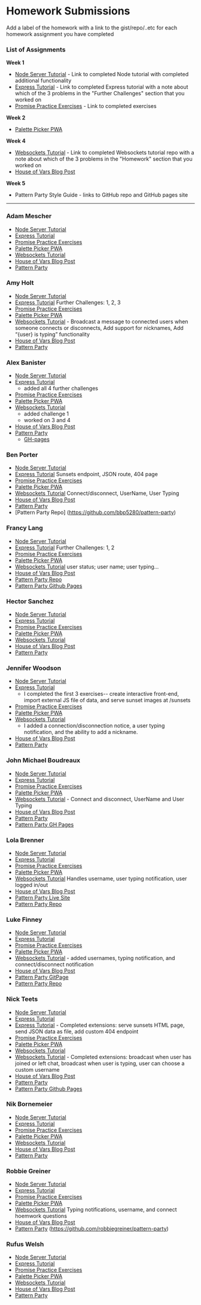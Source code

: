# Homework Submissions

Add a label of the homework with a link to the gist/repo/..etc for each homework assignment you have completed

### List of Assignments

**Week 1**

* [Node Server Tutorial](http://frontend.turing.io/lessons/module-4/node-prework.html) - Link to completed Node tutorial with completed additional functionality
* [Express Tutorial](https://medium.com/@jaeger.rob/introduction-to-nodes-express-js-db5617047150) - Link to completed Express tutorial with a note about which of the 3 problems in the "Further Challenges" section that you worked on
* [Promise Practice Exercises](https://gist.github.com/robbiejaeger/dc8f55c1f9462741090862f736b82cab) - Link to completed exercises

**Week 2**

* [Palette Picker PWA]()

**Week 4**

* [Websockets Tutorial](https://socket.io/get-started/chat/) - Link to completed Websockets tutorial repo with a note about which of the 3 problems in the "Homework" section that you worked on
* [House of Vars Blog Post]()

**Week 5**

* Pattern Party Style Guide - links to GitHub repo and GitHub pages site

---

### Adam Mescher

* [Node Server Tutorial](https://github.com/AdamMescher/introduction-to-node.js)
* [Express Tutorial](https://github.com/AdamMescher/intro-to-express-js)
* [Promise Practice Exercises](https://github.com/AdamMescher/promises-practice)
* [Palette Picker PWA]()
* [Websockets Tutorial]()
* [House of Vars Blog Post](https://medium.com/@admescher/the-journey-of-a-thousand-commas-begins-with-a-single-commit-8b170b7a48c0)
* [Pattern Party]()

### Amy Holt

* [Node Server Tutorial](https://gist.github.com/ameseee/76ee39985995218f68917604bef92999)
* [Express Tutorial](https://github.com/ameseee/m4-express-prework) Further Challenges: 1, 2, 3
* [Promise Practice Exercises](https://repl.it/@ameseee/m4-promises-prework)
* [Palette Picker PWA](https://holt-palette-picker.herokuapp.com/)
* [Websockets Tutorial](https://github.com/ameseee/socket-chat) - Broadcast a message to connected users when someone connects or disconnects, Add support for nicknames, Add “{user} is typing” functionality
* [House of Vars Blog Post](https://medium.com/@ameseholt/how-i-stumbled-upon-microservice-architecture-2051d136dc2d)
* [Pattern Party]()

### Alex Banister

* [Node Server Tutorial](https://github.com/alexbanister/node-server-prework)
* [Express Tutorial](https://github.com/alexbanister/express-server-prework)
  - added all 4 further challenges
* [Promise Practice Exercises](https://gist.github.com/alexbanister/7139ea6895097b62e95ecd4e26b8a7ff)
* [Palette Picker PWA](https://ahb-palette-picker.herokuapp.com/)
* [Websockets Tutorial](https://github.com/alexbanister/websockets-tutorial)
  - added challenge 1
  - worked on 3 and 4
* [House of Vars Blog Post](https://medium.com/@lexbanister/how-to-spend-a-week-fixing-one-broken-link-6420cecbc4e8)
* [Pattern Party](https://github.com/alexbanister/pattern-party)
  - [GH-pages](https://alexbanister.github.io/pattern-party/)

### Ben Porter

* [Node Server Tutorial](https://github.com/bbp5280/node_tutorial/blob/master/server.js)
* [Express Tutorial](https://github.com/bbp5280/express_tutorial/tree/master/public)
Sunsets endpoint, JSON route, 404 page
* [Promise Practice Exercises](https://repl.it/@bbp5280/Promise-Practice)
* [Palette Picker PWA](https://palette-picker-bp.herokuapp.com/)
* [Websockets Tutorial](https://github.com/bbp5280/webSockets)
Connect/disconnect, UserName, User Typing
* [House of Vars Blog Post](https://medium.com/@bbp5280/diving-into-open-source-a-first-experience-40f945a52b7b)
* [Pattern Party](https://bbp5280.github.io/pattern-party/)
* [Pattern Party Repo] (https://github.com/bbp5280/pattern-party)

### Francy Lang

* [Node Server Tutorial](https://gist.github.com/francylang/0a26460375ad3f50937aa6c1aee3c59e)
* [Express Tutorial](https://github.com/francylang/express-tutorial) Further Challenges: 1, 2
* [Promise Practice Exercises](https://repl.it/@francylang/promises)
* [Palette Picker PWA](https://lang-palette-picker.herokuapp.com/)
* [Websockets Tutorial](https://github.com/francylang/websockets) user status; user name; user typing...
* [House of Vars Blog Post](https://medium.com/@francy.lang/first-timer-1f77d51b9420)
* [Pattern Party Repo](https://github.com/francylang/pattrn-party-fl)
* [Pattern Party Github Pages](https://francylang.github.io/pattrn-party-fl/)

### Hector Sanchez

* [Node Server Tutorial]()
* [Express Tutorial]()
* [Promise Practice Exercises]()
* [Palette Picker PWA](https://hs-palette-picker-12-1-17.herokuapp.com/)
* [Websockets Tutorial]()
* [House of Vars Blog Post]()
* [Pattern Party]()

### Jennifer Woodson

* [Node Server Tutorial](https://github.com/jenPlusPlus/m4-prework-node)
* [Express Tutorial](https://github.com/jenPlusPlus/m4-prework-express)
  * I completed the first 3 exercises-- create interactive front-end, import external JS file of data, and serve sunset images at /sunsets
* [Promise Practice Exercises](https://github.com/jenPlusPlus/m4-prework-promises)
* [Palette Picker PWA](https://jen-woodson-palette-picker.herokuapp.com/)
* [Websockets Tutorial](https://github.com/jenPlusPlus/web-sockets-hw)
  * I added a connection/disconnection notice, a user typing notification, and the ability to add a nickname. 
* [House of Vars Blog Post](https://medium.com/@jenwoodson/git-shit-my-first-open-source-contribution-a5b6c0b10bb1)
* [Pattern Party](https://jenplusplus.github.io/pattrn-party/)

### John Michael Boudreaux

* [Node Server Tutorial](https://github.com/johnmboudreaux/mod4-homework)
* [Express Tutorial](https://github.com/johnmboudreaux/mod4-express-server)
* [Promise Practice Exercises](https://repl.it/@jhnbdrx/Promise-Practice)
* [Palette Picker PWA](https://jm-palette-picker.herokuapp.com/)
* [Websockets Tutorial](https://github.com/johnmboudreaux/Web-Sockets) - Connect and disconnect, UserName and User Typing
* [House of Vars Blog Post](https://medium.com/@jhnbdrx/my-first-open-source-contribution-88239a59653e)
* [Pattern Party](https://github.com/johnmboudreaux/Pattrn-Party)
* [Pattern Party GH Pages](https://johnmboudreaux.github.io/Pattrn-Party/)

### Lola Brenner

* [Node Server Tutorial](https://github.com/lolakoala/mod4-prework-node-server)
* [Express Tutorial](https://github.com/lolakoala/mod4-prework-express-server)
* [Promise Practice Exercises](https://repl.it/@lolakoala/PromisesPractice)
* [Palette Picker PWA](https://lolas-palette-picker.herokuapp.com/)
* [Websockets Tutorial](https://github.com/lolakoala/websockets) Handles username, user typing notification, user logged in/out
* [House of Vars Blog Post](https://medium.com/@lolabrennerdev/contributing-to-open-source-as-a-coding-bootcamp-student-18fb9d96d254)
* [Pattern Party Live Site](https://lolakoala.github.io/pattern-party/)
* [Pattern Party Repo](https://github.com/lolakoala/pattern-party)

### Luke Finney

* [Node Server Tutorial](https://gist.github.com/lfinney/ff01516858c69504c7f6d325f1186f0d)
* [Express Tutorial](https://github.com/lfinney/express-tutorial)
* [Promise Practice Exercises](https://repl.it/@lwfinney/Promise-Practice)
* [Palette Picker PWA](https://palette-picker-lfinney.herokuapp.com/)
* [Websockets Tutorial](https://github.com/lfinney/websockets-tutorial) - added usernames, typing notification, and connect/disconnect notification
* [House of Vars Blog Post](https://medium.com/@lucas.w.finney/adventures-in-open-source-dbca350527c2)
* [Pattern Party GitPage](https://lfinney.github.io/pattrn-picker/)
* [Pattern Party Repo](https://github.com/lfinney/pattrn-picker)

### Nick Teets

* [Node Server Tutorial](https://github.com/nicktu12/node-express-tutorials/blob/master/messages/server.js)
* [Express Tutorial](https://github.com/nicktu12/node-express-tutorials/blob/master/express-tutorial/server.js)
* [Express Tutorial](https://github.com/nicktu12/node-express-tutorials/blob/master/express-tutorial/server.js) - Completed extensions: serve sunsets HTML page, send JSON data as file, add custom 404 endpoint
* [Promise Practice Exercises](https://repl.it/@nicktu12/Promises-Practice-Exercises)
* [Palette Picker PWA](https://nt-palettepicker-171201.herokuapp.com/)
* [Websockets Tutorial](https://github.com/nicktu12/web-sockets-practice)
* [Websockets Tutorial](https://github.com/nicktu12/web-sockets-practice) - Completed extensions: broadcast when user has joined or left chat, broadcast when user is typing, user can choose a custom username
* [House of Vars Blog Post](https://medium.com/@nickteets/an-open-source-adventure-34a1b747fe6e)
* [Pattern Party](https://github.com/nicktu12/pattern-party)
* [Pattern Party Github Pages](https://nicktu12.github.io/pattern-party/)

### Nik Bornemeier

* [Node Server Tutorial](https://github.com/NikBorn/mod4-prework-node-server)
* [Express Tutorial](https://github.com/NikBorn/mod4-prework-express-server)
* [Promise Practice Exercises](https://gist.github.com/NikBorn/5d7e5e6409a8852de4b38ae8baa75c17)
* [Palette Picker PWA](https://github.com/NikBorn/mod4-Palette-Picker/pull/28)
* [Websockets Tutorial](https://github.com/NikBorn/websockets)
* [House of Vars Blog Post](https://medium.com/@nikbornemeier/code-jumping-contributing-to-an-open-source-project-without-a-parachute-bd7461626d6d)
* [Pattern Party](https://github.com/NikBorn/Pattrn-Party)

### Robbie Greiner

* [Node Server Tutorial](https://github.com/robbiegreiner/NodeJS-Prework)
* [Express Tutorial](https://github.com/robbiegreiner/express-tutorial)
* [Promise Practice Exercises](https://repl.it/@rg25/promise-practice)
* [Palette Picker PWA](https://robbie-greiner-palette-picker.herokuapp.com/)
* [Websockets Tutorial](https://github.com/robbiegreiner/web-sockets-tutorial) Typing notifications, username, and connect hoemwork questions
* [House of Vars Blog Post](https://robbiethedeveloper.wordpress.com/)
* [Pattern Party](https://robbiegreiner.github.io/pattern-party/) (https://github.com/robbiegreiner/pattern-party)

### Rufus Welsh

* [Node Server Tutorial]()
* [Express Tutorial]()
* [Promise Practice Exercises]()
* [Palette Picker PWA]()
* [Websockets Tutorial]()
* [House of Vars Blog Post]()
* [Pattern Party]()
